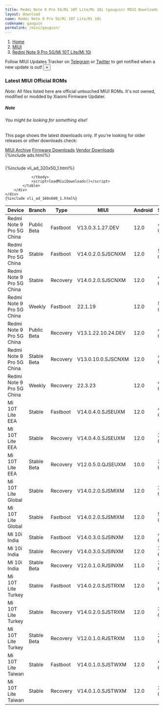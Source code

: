 ```yaml
---
title: Redmi Note 9 Pro 5G/Mi 10T Lite/Mi 10i (gauguin) MIUI Downloads
layout: download
name: Redmi Note 9 Pro 5G/Mi 10T Lite/Mi 10i
codename: gauguin
permalink: /miui/gauguin/
---
```

<nav aria-label="breadcrumb">
    <ol class="breadcrumb">
        <li class="breadcrumb-item"><a href="/">Home</a></li>
        <li class="breadcrumb-item"><a href="/miui/">MIUI</a></li>
        <li class="breadcrumb-item active" aria-current="page"><a href="/miui/gauguin/">Redmi Note 9 Pro 5G/Mi 10T Lite/Mi 10i</a></li>
    </ol>
</nav>
<div class="alert alert-primary alert-dismissible fade show" role="alert">
    Follow MIUI Updates Tracker on <a href="https://t.me/MIUIUpdatesTracker" class="alert-link">Telegram</a>
     or <a href="https://twitter.com/MiFwUpdater" class="alert-link">Twitter</a> to get notified when a new update is out!
    <button type="button" class="close" data-dismiss="alert" aria-label="Close">
        <span aria-hidden="true">&times;</span>
    </button>
</div>

### Latest MIUI Official ROMs
*Note*: All files listed here are official untouched MIUI ROMs. It's not owned, modified or modded by Xiaomi Firmware Updater.
<div class="card">
  <div class="card-body">
    <h5 class="card-title">Note</h5>
    <h6 class="card-subtitle mb-2 text-muted">You might be looking for something else!</h6>
    <p class="card-text">This page shows the latest downloads only.
     If you're looking for older releases or other downloads check:</p>
    <a href="/archive/miui/gauguin/" class="card-link">MIUI Archive</a>
    <a href="/firmware/gauguin/" class="card-link">Firmware Downloads</a>
    <a href="/vendor/gauguin/" class="card-link">Vendor Downloads</a>
  </div>
</div>
{%include ads.html%}
<div class="row justify-content-center">
    <div class="col-10">
        <div class="table-responsive-md" style="margin-top: 25px;">
            {%include vli_ad_320x50_1.html%}
            <table id="miui" class="display dt-responsive nowrap compact table table-striped table-hover table-sm">
                <thead class="thead-dark">
                    <tr>
                        <th data-ref="device">Device</th>
                        <th data-ref="branch">Branch</th>
                        <th data-ref="type">Type</th>
                        <th data-ref="miui">MIUI</th>
                        <th data-ref="android">Android</th>
                        <th data-ref="size">Size</th>
                        <th data-ref="size">Date</th>
                        <th data-ref="link">Link</th>
                    </tr>
                </thead>
                <tbody>
                <tr><td>Redmi Note 9 Pro 5G China</td><td>Public Beta</td><td>Fastboot</td><td>V13.0.3.1.27.DEV</td><td>12.0</td><td>4.6 GB</td><td>2022-04-19</td><td><a href="/miui/gauguin/public beta/V13.0.3.1.27.DEV/">Download</a></td></tr>
<tr><td>Redmi Note 9 Pro 5G China</td><td>Stable</td><td>Fastboot</td><td>V14.0.2.0.SJSCNXM</td><td>12.0</td><td>5.2 GB</td><td>2023-03-10</td><td><a href="/miui/gauguin/stable/V14.0.2.0.SJSCNXM/">Download</a></td></tr>
<tr><td>Redmi Note 9 Pro 5G China</td><td>Stable</td><td>Recovery</td><td>V14.0.2.0.SJSCNXM</td><td>12.0</td><td>4.4 GB</td><td>2023-03-24</td><td><a href="/miui/gauguin/stable/V14.0.2.0.SJSCNXM/">Download</a></td></tr>
<tr><td>Redmi Note 9 Pro 5G China</td><td>Weekly</td><td>Fastboot</td><td>22.1.19</td><td>12.0</td><td>5.3 GB</td><td>2022-01-19</td><td><a href="/miui/gauguin/weekly/22.1.19/">Download</a></td></tr>
<tr><td>Redmi Note 9 Pro 5G China</td><td>Public Beta</td><td>Recovery</td><td>V13.1.22.10.24.DEV</td><td>12.0</td><td>4.6 GB</td><td>2022-10-28</td><td><a href="/miui/gauguin/public beta/V13.1.22.10.24.DEV/">Download</a></td></tr>
<tr><td>Redmi Note 9 Pro 5G China</td><td>Stable Beta</td><td>Recovery</td><td>V13.0.10.0.SJSCNXM</td><td>12.0</td><td>4.4 GB</td><td>2022-09-19</td><td><a href="/miui/gauguin/stable beta/V13.0.10.0.SJSCNXM/">Download</a></td></tr>
<tr><td>Redmi Note 9 Pro 5G China</td><td>Weekly</td><td>Recovery</td><td>22.3.23</td><td>12.0</td><td>4.4 GB</td><td>2022-03-24</td><td><a href="/miui/gauguin/weekly/22.3.23/">Download</a></td></tr>
<tr><td>Mi 10T Lite EEA</td><td>Stable</td><td>Fastboot</td><td>V14.0.4.0.SJSEUXM</td><td>12.0</td><td>4.8 GB</td><td>2023-06-14</td><td><a href="/miui/gauguin/stable/V14.0.4.0.SJSEUXM/">Download</a></td></tr>
<tr><td>Mi 10T Lite EEA</td><td>Stable</td><td>Recovery</td><td>V14.0.4.0.SJSEUXM</td><td>12.0</td><td>3.3 GB</td><td>2023-06-27</td><td><a href="/miui/gauguin/stable/V14.0.4.0.SJSEUXM/">Download</a></td></tr>
<tr><td>Mi 10T Lite EEA</td><td>Stable Beta</td><td>Recovery</td><td>V12.0.5.0.QJSEUXM</td><td>10.0</td><td>2.7 GB</td><td>2020-11-16</td><td><a href="/miui/gauguin/stable beta/V12.0.5.0.QJSEUXM/">Download</a></td></tr>
<tr><td>Mi 10T Lite Global</td><td>Stable</td><td>Recovery</td><td>V14.0.2.0.SJSMIXM</td><td>12.0</td><td>3.3 GB</td><td>2023-05-09</td><td><a href="/miui/gauguin/stable/V14.0.2.0.SJSMIXM/">Download</a></td></tr>
<tr><td>Mi 10T Lite Global</td><td>Stable</td><td>Fastboot</td><td>V14.0.2.0.SJSMIXM</td><td>12.0</td><td>5.0 GB</td><td>2023-04-21</td><td><a href="/miui/gauguin/stable/V14.0.2.0.SJSMIXM/">Download</a></td></tr>
<tr><td>Mi 10i India</td><td>Stable</td><td>Fastboot</td><td>V14.0.3.0.SJSINXM</td><td>12.0</td><td>4.0 GB</td><td>2023-06-26</td><td><a href="/miui/gauguin/stable/V14.0.3.0.SJSINXM/">Download</a></td></tr>
<tr><td>Mi 10i India</td><td>Stable</td><td>Recovery</td><td>V14.0.3.0.SJSINXM</td><td>12.0</td><td>3.2 GB</td><td>2023-07-03</td><td><a href="/miui/gauguin/stable/V14.0.3.0.SJSINXM/">Download</a></td></tr>
<tr><td>Mi 10i India</td><td>Stable Beta</td><td>Recovery</td><td>V12.0.1.0.RJSINXM</td><td>11.0</td><td>2.7 GB</td><td>2021-03-17</td><td><a href="/miui/gauguin/stable beta/V12.0.1.0.RJSINXM/">Download</a></td></tr>
<tr><td>Mi 10T Lite Turkey</td><td>Stable</td><td>Fastboot</td><td>V14.0.2.0.SJSTRXM</td><td>12.0</td><td>4.6 GB</td><td>2023-04-28</td><td><a href="/miui/gauguin/stable/V14.0.2.0.SJSTRXM/">Download</a></td></tr>
<tr><td>Mi 10T Lite Turkey</td><td>Stable</td><td>Recovery</td><td>V14.0.2.0.SJSTRXM</td><td>12.0</td><td>3.3 GB</td><td>2023-05-08</td><td><a href="/miui/gauguin/stable/V14.0.2.0.SJSTRXM/">Download</a></td></tr>
<tr><td>Mi 10T Lite Turkey</td><td>Stable Beta</td><td>Recovery</td><td>V12.0.1.0.RJSTRXM</td><td>11.0</td><td>2.8 GB</td><td>2021-06-03</td><td><a href="/miui/gauguin/stable beta/V12.0.1.0.RJSTRXM/">Download</a></td></tr>
<tr><td>Mi 10T Lite Taiwan</td><td>Stable</td><td>Fastboot</td><td>V14.0.1.0.SJSTWXM</td><td>12.0</td><td>4.3 GB</td><td>2023-04-26</td><td><a href="/miui/gauguin/stable/V14.0.1.0.SJSTWXM/">Download</a></td></tr>
<tr><td>Mi 10T Lite Taiwan</td><td>Stable</td><td>Recovery</td><td>V14.0.1.0.SJSTWXM</td><td>12.0</td><td>3.2 GB</td><td>2023-05-08</td><td><a href="/miui/gauguin/stable/V14.0.1.0.SJSTWXM/">Download</a></td></tr>

                </tbody>
                <script>loadMiuiDownloads()</script>
            </table>
        </div>
    </div>
    {%include vli_ad_160x600_1.html%}
</div>
